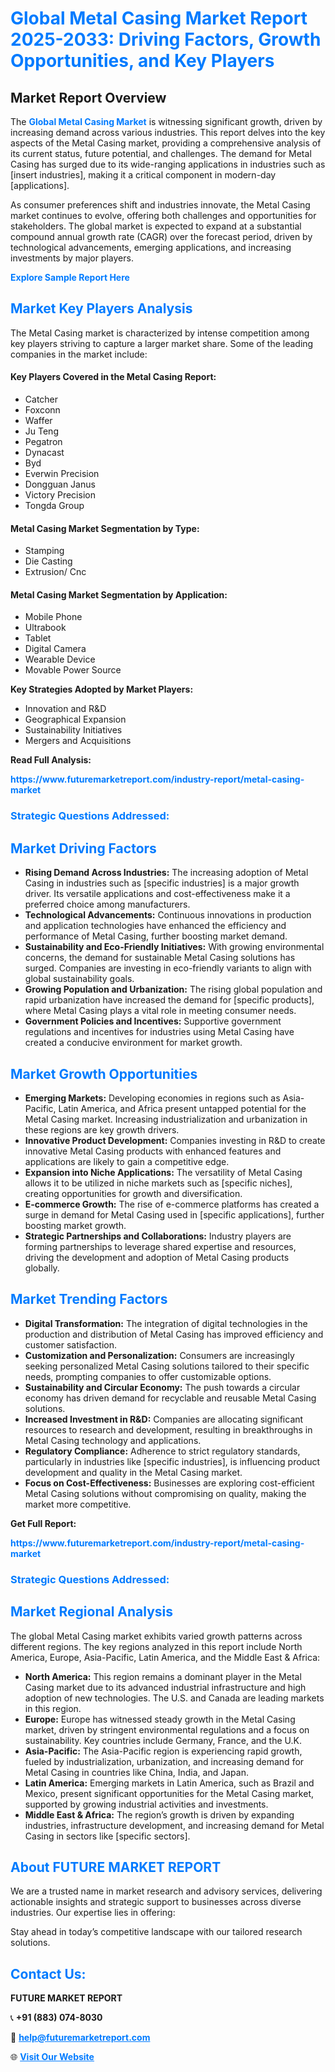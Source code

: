 <h1 style="color: #007BFF;">Global Metal Casing Market Report 2025-2033: Driving Factors, Growth Opportunities, and Key Players</h1>

<section id="overview">
<h2>Market Report Overview</h2>
<p>The <a href="https://www.futuremarketreport.com/industry-report/metal-casing-market" style="color: #007BFF; text-decoration: none;"><strong>Global Metal Casing Market</strong></a> is witnessing significant growth, driven by increasing demand across various industries. This report delves into the key aspects of the Metal Casing market, providing a comprehensive analysis of its current status, future potential, and challenges. The demand for Metal Casing has surged due to its wide-ranging applications in industries such as [insert industries], making it a critical component in modern-day [applications].</p>
<p>As consumer preferences shift and industries innovate, the Metal Casing market continues to evolve, offering both challenges and opportunities for stakeholders. The global market is expected to expand at a substantial compound annual growth rate (CAGR) over the forecast period, driven by technological advancements, emerging applications, and increasing investments by major players.</p>
</section>

<section id="overview">
<p><a href="https://www.futuremarketreport.com/request-sample/reportId=30615" style="color: #007BFF; text-decoration: none;"><strong>Explore Sample Report Here</strong></a></p>
</section>

<section id="key-players">
<h2 style="color: #007BFF;">Market Key Players Analysis</h2>
<p>The Metal Casing market is characterized by intense competition among key players striving to capture a larger market share. Some of the leading companies in the market include:</p>
<h4>Key Players Covered in the Metal Casing Report:</h4>
<ul><li>Catcher</li><li>Foxconn</li><li>Waffer</li><li>Ju Teng</li><li>Pegatron</li><li>Dynacast</li><li>Byd</li><li>Everwin Precision</li><li>Dongguan Janus</li><li>Victory Precision</li><li>Tongda Group</li></ul>
<h4>Metal Casing Market Segmentation by Type:</h4>
<ul><li>Stamping</li><li>Die Casting</li><li>Extrusion/ Cnc</li></ul>

<h4>Metal Casing Market Segmentation by Application:</h4>
<ul><li>Mobile Phone</li><li>Ultrabook</li><li>Tablet</li><li>Digital Camera</li><li>Wearable Device</li><li>Movable Power Source</li></ul>
<p><strong>Key Strategies Adopted by Market Players:</strong></p>
<ul>
<li>Innovation and R&D</li>
<li>Geographical Expansion</li>
<li>Sustainability Initiatives</li>
<li>Mergers and Acquisitions</li>
</ul>
</section>

<section>
<p><strong>Read Full Analysis: </strong></p><a href="https://www.futuremarketreport.com/industry-report/metal-casing-market" style="color: #007BFF; text-decoration: none;"><strong>https://www.futuremarketreport.com/industry-report/metal-casing-market</strong></a>
<h3 style="color: #007BFF;">Strategic Questions Addressed:</h3>
</section>

<section id="driving-factors">
<h2 style="color: #007BFF;">Market Driving Factors</h2>
<ul>
<li><strong>Rising Demand Across Industries:</strong> The increasing adoption of Metal Casing in industries such as [specific industries] is a major growth driver. Its versatile applications and cost-effectiveness make it a preferred choice among manufacturers.</li>
<li><strong>Technological Advancements:</strong> Continuous innovations in production and application technologies have enhanced the efficiency and performance of Metal Casing, further boosting market demand.</li>
<li><strong>Sustainability and Eco-Friendly Initiatives:</strong> With growing environmental concerns, the demand for sustainable Metal Casing solutions has surged. Companies are investing in eco-friendly variants to align with global sustainability goals.</li>
<li><strong>Growing Population and Urbanization:</strong> The rising global population and rapid urbanization have increased the demand for [specific products], where Metal Casing plays a vital role in meeting consumer needs.</li>
<li><strong>Government Policies and Incentives:</strong> Supportive government regulations and incentives for industries using Metal Casing have created a conducive environment for market growth.</li>
</ul>
</section>

<section id="growth-opportunities">
<h2 style="color: #007BFF;">Market Growth Opportunities</h2>
<ul>
<li><strong>Emerging Markets:</strong> Developing economies in regions such as Asia-Pacific, Latin America, and Africa present untapped potential for the Metal Casing market. Increasing industrialization and urbanization in these regions are key growth drivers.</li>
<li><strong>Innovative Product Development:</strong> Companies investing in R&D to create innovative Metal Casing products with enhanced features and applications are likely to gain a competitive edge.</li>
<li><strong>Expansion into Niche Applications:</strong> The versatility of Metal Casing allows it to be utilized in niche markets such as [specific niches], creating opportunities for growth and diversification.</li>
<li><strong>E-commerce Growth:</strong> The rise of e-commerce platforms has created a surge in demand for Metal Casing used in [specific applications], further boosting market growth.</li>
<li><strong>Strategic Partnerships and Collaborations:</strong> Industry players are forming partnerships to leverage shared expertise and resources, driving the development and adoption of Metal Casing products globally.</li>
</ul>
</section>

<section id="trending-factors">
<h2 style="color: #007BFF;">Market Trending Factors</h2>
<ul>
<li><strong>Digital Transformation:</strong> The integration of digital technologies in the production and distribution of Metal Casing has improved efficiency and customer satisfaction.</li>
<li><strong>Customization and Personalization:</strong> Consumers are increasingly seeking personalized Metal Casing solutions tailored to their specific needs, prompting companies to offer customizable options.</li>
<li><strong>Sustainability and Circular Economy:</strong> The push towards a circular economy has driven demand for recyclable and reusable Metal Casing solutions.</li>
<li><strong>Increased Investment in R&D:</strong> Companies are allocating significant resources to research and development, resulting in breakthroughs in Metal Casing technology and applications.</li>
<li><strong>Regulatory Compliance:</strong> Adherence to strict regulatory standards, particularly in industries like [specific industries], is influencing product development and quality in the Metal Casing market.</li>
<li><strong>Focus on Cost-Effectiveness:</strong> Businesses are exploring cost-efficient Metal Casing solutions without compromising on quality, making the market more competitive.</li>
</ul>
</section>

<section>
<p><strong>Get Full Report: </strong></p><a href="https://www.futuremarketreport.com/industry-report/metal-casing-market" style="color: #007BFF; text-decoration: none;"><strong>https://www.futuremarketreport.com/industry-report/metal-casing-market</strong></a>
<h3 style="color: #007BFF;">Strategic Questions Addressed:</h3>
</section>


<section id="regional-analysis">
<h2 style="color: #007BFF;">Market Regional Analysis</h2>
<p>The global Metal Casing market exhibits varied growth patterns across different regions. The key regions analyzed in this report include North America, Europe, Asia-Pacific, Latin America, and the Middle East & Africa:</p>
<ul>
<li><strong>North America:</strong> This region remains a dominant player in the Metal Casing market due to its advanced industrial infrastructure and high adoption of new technologies. The U.S. and Canada are leading markets in this region.</li>
<li><strong>Europe:</strong> Europe has witnessed steady growth in the Metal Casing market, driven by stringent environmental regulations and a focus on sustainability. Key countries include Germany, France, and the U.K.</li>
<li><strong>Asia-Pacific:</strong> The Asia-Pacific region is experiencing rapid growth, fueled by industrialization, urbanization, and increasing demand for Metal Casing in countries like China, India, and Japan.</li>
<li><strong>Latin America:</strong> Emerging markets in Latin America, such as Brazil and Mexico, present significant opportunities for the Metal Casing market, supported by growing industrial activities and investments.</li>
<li><strong>Middle East & Africa:</strong> The region’s growth is driven by expanding industries, infrastructure development, and increasing demand for Metal Casing in sectors like [specific sectors].</li>
</ul>
</section>

<footer>
<h2 style="color: #007BFF;">About FUTURE MARKET REPORT</h2>
<p>We are a trusted name in market research and advisory services, delivering actionable insights and strategic support to businesses across diverse industries. Our expertise lies in offering:</p>

<p>Stay ahead in today’s competitive landscape with our tailored research solutions.</p>

<h2 style="color: #007BFF;">Contact Us:</h2>
<p><strong>FUTURE MARKET REPORT</strong></p>
<p>📞 <strong>+91 (883) 074-8030</strong></p>
<p>📧 <strong><a href="mailto:help@futuremarketreport.com" style="color: #007BFF;">help@futuremarketreport.com</a></strong></p>
<p>🌐 <strong><a href="https://www.futuremarketreport.com/" style="color: #007BFF;">Visit Our Website</a></strong></p>
</footer>